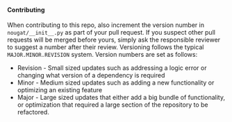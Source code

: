 #### Contributing

When contributing to this repo, also increment the version number in `nougat/__init__.py` as part of your pull request. If you suspect other pull requests will be merged before yours, simply ask the responsible reviewer to suggest a number after their review. Versioning follows the typical `MAJOR.MINOR.REVISION` system. Version numbers are set as follows:

- Revision - Small sized updates such as addressing a logic error or changing what version of a dependency is required
- Minor - Medium sized updates such as adding a new functionality or optimizing an existing feature
- Major - Large sized updates that either add a big bundle of functionality, or optimization that required a large section of the repository to be refactored.